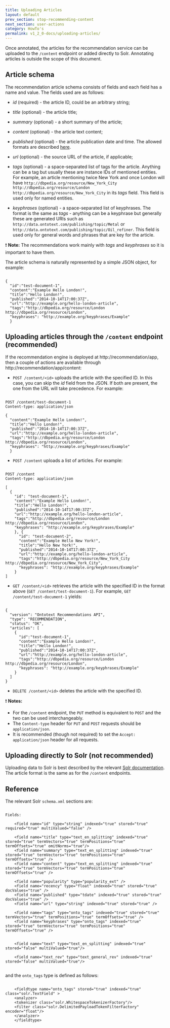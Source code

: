 ```yaml
---
title: Uploading Articles
layout: default
prev_section: stop-recommending-content
next_section: user-actions
category: HowTo's
permalink: v1_2_0-docs/uploading-articles/
---
```


Once annotated, the articles for the recommendation service can be uploaded to the `/content` endpoint or added directly to Solr. Annotating articles is outside the scope of this document.

## Article schema

The recommendation article schema consists of fields and each field has a name and value. The  fields used are as follows:
* *id* (required) - the article ID, could be an arbitrary string;

* *title* (optional) - the article title;

* *summary* (optional) - a short summary of the article;

* *content* (optional) - the article text content;

* *published* (optional) - the article publication date and time. The allowed formats are described [here](http://lucene.apache.org/solr/4_10_1/solr-core/org/apache/solr/schema/DateField.html).

* *url* (optional) - the source URL of the article, if applicable;
* *tags* (optional) - a space-separated list of tags for the article. Anything can be a tag but usually these are instance IDs of mentioned entities. For example, an article mentioning twice New York and once London  will have `http://dbpedia.org/resource/New_York_City`
`http://dbpedia.org/resource/London`
`http://dbpedia.org/resource/New_York_City`
 in its *tags* field. This field is used only for named entities.

* *keyphrases* (optional) - a space-separated list of keyphrases. The format is the same as *tags* - anything can be a keyphrase but generally these are generated URIs such as `http://data.ontotext.com/publishing/topic/Metal` or `http://data.ontotext.com/publishing/topic/Oil_refiner`. This field is used only for general words and phrases that are key for the article.


:exclamation: **Note:** The recommendations work mainly with *tags* and *keyphrases* so it is important to have them.

The article schema is naturally represented by a simple JSON object, for example:

<pre><code>
{
  "id":"test-document-1",
  "content":"Example Hello London!",
  "title":"Hello London!",
  "published":"2014-10-14T17:00:37Z",
  "url":"http://example.org/hello-london-article",
  "tags":"http://dbpedia.org/resource/London http://dbpedia.org/resource/London",
  "keyphrases": "http://example.org/keyphrases/Example"
  }
</code></pre>


## Uploading articles through the `/content` endpoint (recommended)

If the recommendation engine is deployed at http://recommendation/app, then a couple of actions are available through http://recommendation/app/content:

* `POST /content/<id>` uploads the article with the specified ID. In this case, you can skip the _id_ field from the JSON. If both are present, the one from the URL will take precedence. For example:

<pre><code>
POST /content/test-document-1
Content-type: application/json

{
  "content":"Example Hello London!",
  "title":"Hello London!",
  "published":"2014-10-14T17:00:37Z",
  "url":"http://example.org/hello-london-article",
  "tags":"http://dbpedia.org/resource/London http://dbpedia.org/resource/London",
  "keyphrases": "http://example.org/keyphrases/Example"
  }
</code></pre>

* `POST /content` uploads a list of articles. For example:

<pre><code>
POST /content
Content-type: application/json

[
  {
    "id": "test-document-1",
    "content":"Example Hello London!",
    "title":"Hello London!",
    "published":"2014-10-14T17:00:37Z",
    "url":"http://example.org/hello-london-article",
    "tags":"http://dbpedia.org/resource/London http://dbpedia.org/resource/London",
    "keyphrases": "http://example.org/keyphrases/Example"
    }, {
      "id": "test-document-2",
      "content":"Example Hello New York!",
      "title":"Hello New York!",
      "published":"2014-10-14T17:00:37Z",
      "url":"http://example.org/hello-london-article",
      "tags":"http://dbpedia.org/resource/New_York_City http://dbpedia.org/resource/New_York_City",
      "keyphrases": "http://example.org/keyphrases/Example"
    }
]
</code></pre>

* `GET /content/<id>` retrieves the article with the specified ID in the format above (`GET /content/test-document-1`). For example, `GET /content/test-document-1`  yields:

<pre><code>
{
  "version": "Ontotext Recommendations API",
  "type": "RECOMMENDATION",
  "status": "OK",
  "articles": [
    {
      "id":"test-document-1",
      "content":"Example Hello London!",
      "title":"Hello London!",
      "published":"2014-10-14T17:00:37Z",
      "url":"http://example.org/hello-london-article",
      "tags":"http://dbpedia.org/resource/London http://dbpedia.org/resource/London",
      "keyphrases": "http://example.org/keyphrases/Example"
    }
  ]
}
</code></pre>

* `DELETE /content/<id>` deletes the article with the specified ID.

:exclamation: **Notes:**

* For the `/content` endpoint, the `PUT` method is equivalent to `POST` and the two can be used interchangeably.
* The `Content-type` header for `PUT` and `POST` requests should be `application/json`.
* It is recommended (though not required) to set the `Accept: application/json` header for all requests.

## Uploading directly to Solr (not recommended)

Uploading data to Solr is best described by the relevant [Solr documentation](https://cwiki.apache.org/confluence/display/solr/Uploading+Data+with+Index+Handlers). The article format is the same as for the `/content` endpoints.


## Reference

The relevant Solr `schema.xml` sections are:

<pre><code>
Fields:

    &lt;field name="id" type="string" indexed="true" stored="true" required="true" multiValued="false" /&gt;

    &lt;field name="title" type="text_en_splitting" indexed="true" stored="true" termVectors="true" termPositions="true" termOffsets="true" omitNorms="true"/&gt;
    &lt;field name="summary" type="text_en_splitting" indexed="true" stored="true" termVectors="true" termPositions="true" termOffsets="true" /&gt;
    &lt;field name="content" type="text_en_splitting" indexed="true" stored="true" termVectors="true" termPositions="true" termOffsets="true" /&gt;

    &lt;field name="popularity" type="popularity_ext" /&gt; <!-- TODO: we need to setup replication for this field if we ever get there -->
    &lt;field name="recency" type="float" indexed="true" stored="true" docValues="true" /&gt; <!-- we'll not use this probably -->
    &lt;field name="published" type="tdate" indexed="true" stored="true" docValues="true" /&gt;
    &lt;field name="url" type="string" indexed="true" stored="true" /&gt;

    &lt;field name="tags" type="onto_tags" indexed="true" stored="true" termVectors="true" termPositions="true" termOffsets="true" /&gt;
    &lt;field name="keyphrases" type="onto_tags" indexed="true" stored="true" termVectors="true" termPositions="true" termOffsets="true" /&gt;

    <!-- catchall field, containing all other searchable text fields (implemented via copyField further on in this schema  -->
    &lt;field name="text" type="text_en_splitting" indexed="true" stored="false" multiValued="true"/&gt;
    <!-- catchall text field that indexes tokens both normally and in reverse for efficient	leading wildcard queries. -->
    &lt;field name="text_rev" type="text_general_rev" indexed="true" stored="false" multiValued="true"/&gt;

</code></pre>

and the `onto_tags` type is defined as follows:

<pre><code>
    &lt;fieldtype name="onto_tags" stored="true" indexed="true" class="solr.TextField" &gt;
    &lt;analyzer&gt;
    &lt;tokenizer class="solr.WhitespaceTokenizerFactory"/&gt;
    &lt;filter class="solr.DelimitedPayloadTokenFilterFactory" encoder="float"/&gt;
    &lt;/analyzer&gt;
    &lt;/fieldtype&gt;
</pre></code>
